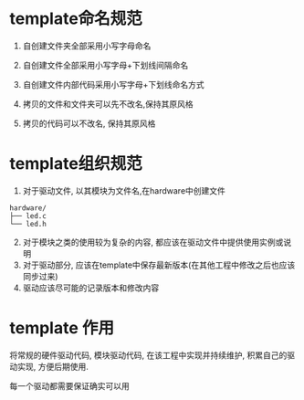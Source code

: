 # template命名规范
1. 自创建文件夹全部采用小写字母命名
2. 自创建文件全部采用小写字母+下划线间隔命名
3. 自创建文件内部代码采用小写字母+下划线命名方式

4. 拷贝的文件和文件夹可以先不改名,保持其原风格
5. 拷贝的代码可以不改名, 保持其原风格

# template组织规范
1. 对于驱动文件, 以其模块为文件名,在hardware中创建文件
```
hardware/
├── led.c
└── led.h
```

2. 对于模块之类的使用较为复杂的内容, 都应该在驱动文件中提供使用实例或说明
3. 对于驱动部分, 应该在template中保存最新版本(在其他工程中修改之后也应该同步过来)
4. 驱动应该尽可能的记录版本和修改内容

# template 作用
将常规的硬件驱动代码, 模块驱动代码, 在该工程中实现并持续维护, 积累自己的驱动实现, 方便后期使用.

每一个驱动都需要保证确实可以用
